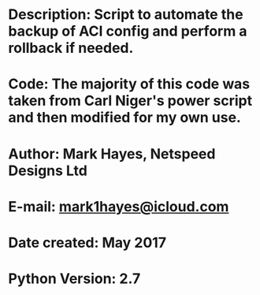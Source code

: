 
#   Description: Script to automate the backup of ACI config and perform a rollback if needed.  
#   Code: The majority of this code was taken from Carl Niger's power script and then modified for my own use.
#   Author: Mark Hayes, Netspeed Designs Ltd
#   E-mail: mark1hayes@icloud.com
#   Date created: May 2017
#   Python Version: 2.7




